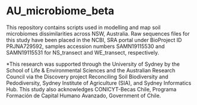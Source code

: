 # AU_microbiome_beta
This repository contains scripts used in modelling and map soil microbiomes dissimilarities across NSW, Australia.
Raw sequences files for this study have been placed in the NCBI, SRA portal under BioProject ID PRJNA729592, samples accession numbers SAMN19115530 and SAMN19115531 for NS_transect and WE_transect, respectively. 

*This research was supported through the University of Sydney by the School of Life & Environmental Sciences and the Australian Research Council via the Discovery project Reconciling Soil Biodiversity and Pedodiversity, Sydney Institute of Agriculture (SIA), and Sydney Informatics Hub. This study also acknowledges CONICYT-Becas Chile, Programa Formación de Capital Humano Avanzado, Government of Chile.
